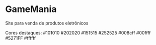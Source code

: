 # GameMania

Site para venda de produtos eletrônicos

Cores destaques: #101010 #202020 #151515 #252525 #008cff #00ffff #5271FF #ffffff
